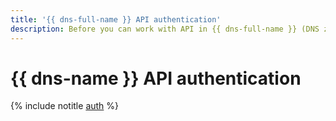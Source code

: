```yaml
---
title: '{{ dns-full-name }} API authentication'
description: Before you can work with API in {{ dns-full-name }} (DNS zone management service), you need to get an IAM token for your account.
---
```


# {{ dns-name }} API authentication

{% include notitle [auth](../../_includes/authentication.md) %}
